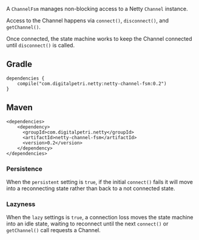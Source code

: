 A `ChannelFsm` manages non-blocking access to a Netty `Channel` instance. 

Access to the Channel happens via `connect()`, `disconnect()`, and `getChannel()`. 

Once connected, the state machine works to keep the Channel connected until `disconnect()` is called. 

## Gradle
```
dependencies {
    compile("com.digitalpetri.netty:netty-channel-fsm:0.2")
}
```

## Maven
```
<dependencies>
    <dependency>
      <groupId>com.digitalpetri.netty</groupId>
      <artifactId>netty-channel-fsm</artifactId>
      <version>0.2</version>
    </dependency>
</dependencies>
```

### Persistence
When the `persistent` setting is `true`, if the initial `connect()` fails it will move into a reconnecting state rather than back to a not connected state.

### Lazyness
When the `lazy` settings is `true`, a connection loss moves the state machine into an idle state, waiting to reconnect until the next `connect()` or `getChannel()` call requests a Channel.
